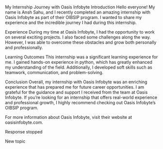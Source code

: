 My Internship Journey with Oasis Infobyte
Introduction
Hello everyone! My name is Ansh Sahu, and I recently completed an amazing internship with Oasis Infobyte as part of their OIBSIP program. I wanted to share my experience and the incredible journey I had during this internship.

Experience
During my time at Oasis Infobyte, I had the opportunity to work on several exciting projects.
I also faced some challenges along the way. However, I was able to overcome these obstacles and grow both personally and professionally.

Learning Outcomes
This internship was a significant learning experience for me. I gained hands-on experience in python, which has greatly enhanced my understanding of the field. Additionally, I developed soft skills such as teamwork, communication, and problem-solving.

Conclusion
Overall, my internship with Oasis Infobyte was an enriching experience that has prepared me for future career opportunities. I am grateful for the guidance and support I received from the team at Oasis Infobyte. If you’re looking for an internship that offers real-world experience and professional growth, I highly recommend checking out Oasis Infobyte’s OIBSIP program.

For more information about Oasis Infobyte, visit their website at oasisinfobyte.com.












Response stopped

New topic
